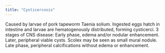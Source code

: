 ```yaml
---
title: "Cysticercosis"
---
```

Caused by larvae of pork tapeworm Taenia solium. Ingested eggs hatch in intestine and larvae are hematogenously distributed, forming cysticerci. 3 stages of CNS disease: Early phase, edema and/or nodular enhancement. Later, peripheral viable cysts. Scolex may be seen as small mural nodule. Late phase, peripheral calcifications without edema or enhancement.

